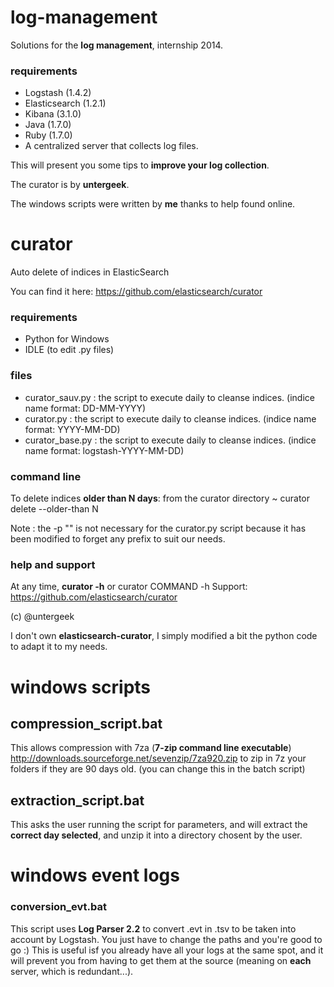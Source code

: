 log-management
==============

Solutions for the __log management__, internship 2014.

### requirements
- Logstash (1.4.2)
- Elasticsearch (1.2.1)
- Kibana (3.1.0)
- Java (1.7.0)
- Ruby (1.7.0)
- A centralized server that collects log files.

This will present you some tips to __improve your log collection__.

The curator is by __untergeek__.

The windows scripts were written by __me__ thanks to help found online.

# curator

Auto delete of indices in ElasticSearch

You can find it here: https://github.com/elasticsearch/curator

### requirements
- Python for Windows
- IDLE (to edit .py files)

### files
- curator_sauv.py : the script to execute daily to cleanse indices. (indice name format: DD-MM-YYYY)
- curator.py : the script to execute daily to cleanse indices. (indice name format: YYYY-MM-DD)
- curator_base.py : the script to execute daily to cleanse indices. (indice name format: logstash-YYYY-MM-DD)

### command line
To delete indices __older than N days__: from the curator directory
~ curator delete --older-than N

Note : the -p "" is not necessary for the curator.py script because it has been modified to forget any prefix to suit our needs.

### help and support
At any time, __curator -h__ or curator COMMAND -h
Support: https://github.com/elasticsearch/curator

(c) @untergeek

I don't own __elasticsearch-curator__, I simply modified a bit the python code to adapt it to my needs. 

# windows scripts

## compression_script.bat

This allows compression with 7za (__7-zip command line executable__) http://downloads.sourceforge.net/sevenzip/7za920.zip to zip in 7z your folders if they are 90 days old. (you can change this in the batch script)

## extraction_script.bat

This asks the user running the script for parameters, and will extract the __correct day selected__, and unzip it into a directory chosent by the user.

# windows event logs

### conversion_evt.bat

This script uses __Log Parser 2.2__ to convert .evt in .tsv to be taken into account by Logstash. You just have to change the paths and you're good to go :) This is useful isf you already have all your logs at the same spot, and it will prevent you from having to get them at the source (meaning on __each__ server, which is redundant...).
